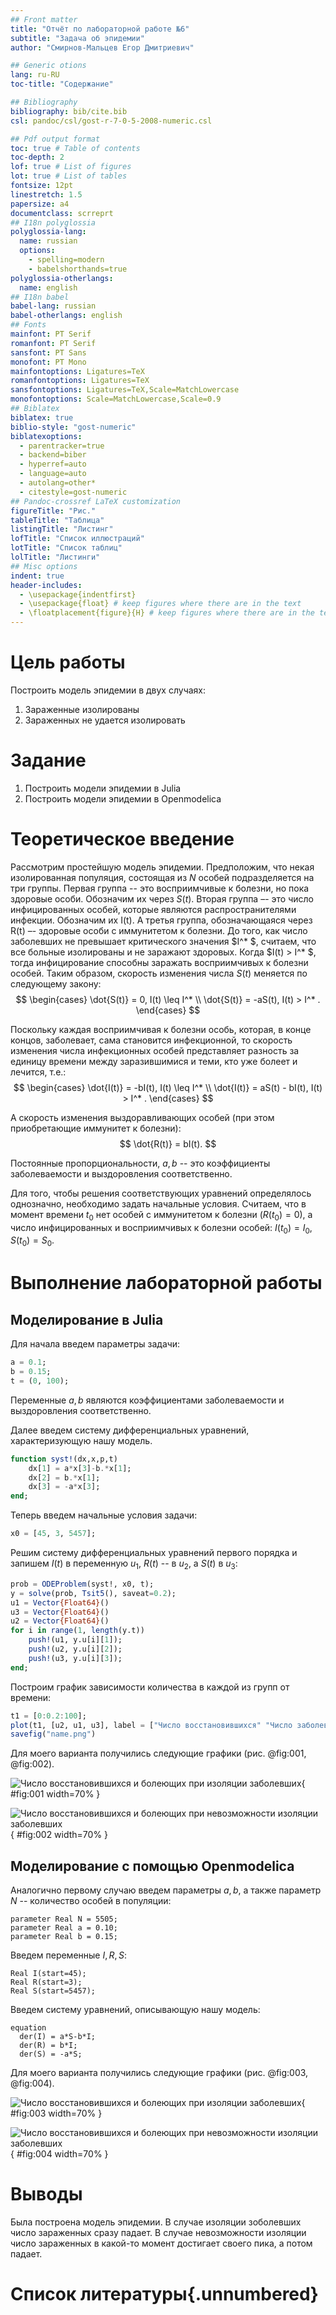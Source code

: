 ```yaml
---
## Front matter
title: "Отчёт по лабораторной работе №6"
subtitle: "Задача об эпидемии"
author: "Смирнов-Мальцев Егор Дмитриевич"

## Generic otions
lang: ru-RU
toc-title: "Содержание"

## Bibliography
bibliography: bib/cite.bib
csl: pandoc/csl/gost-r-7-0-5-2008-numeric.csl

## Pdf output format
toc: true # Table of contents
toc-depth: 2
lof: true # List of figures
lot: true # List of tables
fontsize: 12pt
linestretch: 1.5
papersize: a4
documentclass: scrreprt
## I18n polyglossia
polyglossia-lang:
  name: russian
  options:
	- spelling=modern
	- babelshorthands=true
polyglossia-otherlangs:
  name: english
## I18n babel
babel-lang: russian
babel-otherlangs: english
## Fonts
mainfont: PT Serif
romanfont: PT Serif
sansfont: PT Sans
monofont: PT Mono
mainfontoptions: Ligatures=TeX
romanfontoptions: Ligatures=TeX
sansfontoptions: Ligatures=TeX,Scale=MatchLowercase
monofontoptions: Scale=MatchLowercase,Scale=0.9
## Biblatex
biblatex: true
biblio-style: "gost-numeric"
biblatexoptions:
  - parentracker=true
  - backend=biber
  - hyperref=auto
  - language=auto
  - autolang=other*
  - citestyle=gost-numeric
## Pandoc-crossref LaTeX customization
figureTitle: "Рис."
tableTitle: "Таблица"
listingTitle: "Листинг"
lofTitle: "Список иллюстраций"
lotTitle: "Список таблиц"
lolTitle: "Листинги"
## Misc options
indent: true
header-includes:
  - \usepackage{indentfirst}
  - \usepackage{float} # keep figures where there are in the text
  - \floatplacement{figure}{H} # keep figures where there are in the text
---
```


# Цель работы

Построить модель эпидемии в двух случаях:

1. Зараженные изолированы
2. Зараженных не удается изолировать

# Задание

1. Построить модели эпидемии в Julia
2. Построить модели эпидемии в Openmodelica

# Теоретическое введение

Рассмотрим простейшую модель эпидемии. Предположим, что некая изолированная популяция, состоящая из $N$ особей подразделяется на три группы. Первая группа -- это восприимчивые к болезни, но пока здоровые особи. Обозначим их через $S(t)$. Вторая группа –- это число инфицированных особей, которые являются распространителями инфекции. Обозначим их I(t). А третья группа, обозначающаяся через R(t) –- здоровые особи с иммунитетом к болезни. До того, как число заболевших не превышает критического значения $I^* $, считаем, что все больные изолированы и не заражают здоровых. Когда $I(t) > I^* $, тогда инфицирование способны заражать восприимчивых к болезни особей. Таким образом, скорость изменения числа $S(t)$ меняется по следующему закону:
$$
\begin{cases}
 \dot{S(t)} = 0, I(t) \leq I^* \\
 \dot{S(t)} = -aS(t), I(t) > I^* .
\end{cases}
$$

Поскольку каждая восприимчивая к болезни особь, которая, в конце концов, заболевает, сама становится инфекционной, то скорость изменения числа инфекционных особей представляет разность за единицу времени между заразившимися и теми, кто уже болеет и лечится, т.е.:
$$
\begin{cases}
 \dot{I(t)} = -bI(t), I(t) \leq I^* \\
 \dot{I(t)} = aS(t) - bI(t), I(t) > I^* .
\end{cases}
$$

А скорость изменения выздоравливающих особей (при этом приобретающие иммунитет к болезни):
$$
\dot{R(t)} = bI(t).
$$

Постоянные пропорциональности, $a, b$ -- это коэффициенты заболеваемости и выздоровления соответственно.

Для того, чтобы решения соответствующих уравнений определялось однозначно, необходимо задать начальные условия. Считаем, что в момент времени $t_0$ нет особей с иммунитетом к болезни ($R(t_0)=0$), а
число инфицированных и восприимчивых к болезни особей: $I(t_0)=I_0, S(t_0) = S_0$.

# Выполнение лабораторной работы

## Моделирование в Julia

Для начала введем параметры задачи:

```Julia
a = 0.1;
b = 0.15;
t = (0, 100);
```

Переменные $a, b$ являются коэффициентами заболеваемости и выздоровления соответственно.

Далее введем систему дифференциальных уравнений, характеризующую нашу модель.

```Julia
function syst!(dx,x,p,t)
    dx[1] = a*x[3]-b.*x[1];
    dx[2] = b.*x[1];
    dx[3] = -a*x[3];
end;
```

Теперь введем начальные условия задачи:

```Julia
x0 = [45, 3, 5457];
```

Решим систему дифференциальных уравнений первого порядка и запишем $I(t)$ в переменную $u_1$, $R(t)$ -- в $u_2$, а $S(t)$ в $u_3$:

```Julia
prob = ODEProblem(syst!, x0, t);
y = solve(prob, Tsit5(), saveat=0.2);
u1 = Vector{Float64}()
u3 = Vector{Float64}()
u2 = Vector{Float64}()
for i in range(1, length(y.t))
    push!(u1, y.u[i][1]);
    push!(u2, y.u[i][2]);
    push!(u3, y.u[i][3]);
end;
```

Построим график зависимости количества в каждой из групп от времени:

```Julia
t1 = [0:0.2:100];
plot(t1, [u2, u1, u3], label = ["Число восстановившихся" "Число заболевших" "Число неконтактировавших"], title = "Модель эпидемии");
savefig("name.png")
```

Для моего варианта получились следующие графики (рис. @fig:001, @fig:002).

![Число восстановившихся и болеющих при изоляции заболевших](image/3.png){ #fig:001 width=70% }

![Число восстановившихся и болеющих при невозможности изоляции заболевших](image/4.png){ #fig:002 width=70% }

## Моделирование с помощью Openmodelica

Аналогично первому случаю введем параметры $a, b$, а также параметр $N$ -- количество особей в популяции:

```Openmodelica
parameter Real N = 5505;
parameter Real a = 0.10;
parameter Real b = 0.15;
```

Введем переменные $I, R, S$:

```Openmodelica
Real I(start=45);
Real R(start=3);
Real S(start=5457);
```

Введем систему уравнений, описывающую нашу модель:

```Openmodelica
equation
  der(I) = a*S-b*I;
  der(R) = b*I;
  der(S) = -a*S;
```

Для моего варианта получились следующие графики (рис. @fig:003, @fig:004).

![Число восстановившихся и болеющих при изоляции заболевших](image/1.png){ #fig:003 width=70% }

![Число восстановившихся и болеющих при невозможности изоляции заболевших](image/2.png){ #fig:004 width=70% }

# Выводы

Была построена модель эпидемии. В случае изоляции зоболевших число зараженных сразу падает. В случае невозможности изоляции число зараженных в какой-то момент достигает своего пика, а потом падает.

# Список литературы{.unnumbered}


